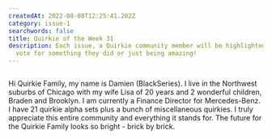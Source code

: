 ```yaml
---
createdAt: 2022-08-08T12:25:41.202Z
category: issue-1
searchwords: false
title: Quirkie of the Week 31
description: Each issue, a Quirkie community member will be highlighted by a
  vote for something they did or just being amazing!
---
```

<img src="/img/img_0671.jpeg" alt="" title="The Black Series Family" class="wrap right size_md vertical"/>

Hi Quirkie Family, my name is Damien (BlackSeries). I live in the Northwest suburbs of Chicago with my wife Lisa of 20 years and 2 wonderful children, Braden and Brooklyn. I am currently a Finance Director for Mercedes-Benz. I have 21 quirkie alpha sets plus a bunch of miscellaneous quirkies. I truly appreciate this entire community and everything it stands for. The future for the Quirkie Family looks so bright - brick by brick.
